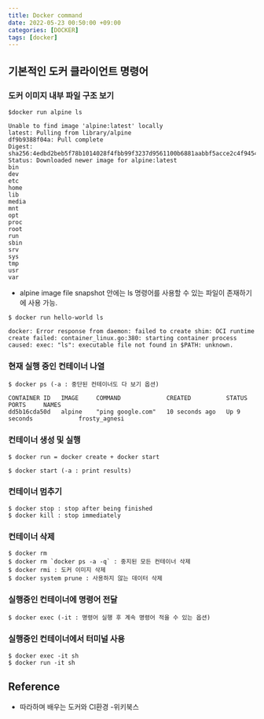 ```yaml
---
title: Docker command
date: 2022-05-23 00:50:00 +09:00
categories: [DOCKER]
tags: [docker]
---
```

## 기본적인 도커 클라이언트 명령어

### 도커 이미지 내부 파일 구조 보기

`````
$docker run alpine ls

Unable to find image 'alpine:latest' locally
latest: Pulling from library/alpine
df9b9388f04a: Pull complete
Digest: sha256:4edbd2beb5f78b1014028f4fbb99f3237d9561100b6881aabbf5acce2c4f9454
Status: Downloaded newer image for alpine:latest
bin
dev
etc
home
lib
media
mnt
opt
proc
root
run
sbin
srv
sys
tmp
usr
var
`````

- alpine image file snapshot 안에는 ls 명령어를 사용할 수 있는 파일이 존재하기에 사용 가능.

`````
$ docker run hello-world ls

docker: Error response from daemon: failed to create shim: OCI runtime create failed: container_linux.go:380: starting container process caused: exec: "ls": executable file not found in $PATH: unknown.
`````

### 현재 실행 중인 컨테이너 나열
`````
$ docker ps (-a : 중단된 컨테이너도 다 보기 옵션)

CONTAINER ID   IMAGE     COMMAND             CREATED          STATUS         PORTS     NAMES
dd5b16cda50d   alpine    "ping google.com"   10 seconds ago   Up 9 seconds             frosty_agnesi
`````

### 컨테이너 생성 및 실행
`````
$ docker run = docker create + docker start

$ docker start (-a : print results)
`````

### 컨테이너 멈추기
`````
$ docker stop : stop after being finished
$ docker kill : stop immediately
`````

### 컨테이너 삭제
`````
$ docker rm
$ docker rm `docker ps -a -q` : 중지된 모든 컨테이너 삭제
$ docker rmi : 도커 이미지 삭제
$ docker system prune : 사용하지 않는 데이터 삭제
`````

### 실행중인 컨테이너에 명령어 전달
`````
$ docker exec (-it : 명령어 실행 후 계속 명령어 적을 수 있는 옵션)
`````
### 실행중인 컨테이너에서 터미널 사용
`````
$ docker exec -it sh
$ docker run -it sh
`````

## Reference
- 따라하며 배우는 도커와 CI환경 -위키북스









